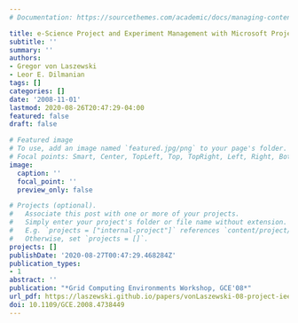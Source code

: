 ```yaml
---
# Documentation: https://sourcethemes.com/academic/docs/managing-content/

title: e-Science Project and Experiment Management with Microsoft Project
subtitle: ''
summary: ''
authors:
- Gregor von Laszewski
- Leor E. Dilmanian
tags: []
categories: []
date: '2008-11-01'
lastmod: 2020-08-26T20:47:29-04:00
featured: false
draft: false

# Featured image
# To use, add an image named `featured.jpg/png` to your page's folder.
# Focal points: Smart, Center, TopLeft, Top, TopRight, Left, Right, BottomLeft, Bottom, BottomRight.
image:
  caption: ''
  focal_point: ''
  preview_only: false

# Projects (optional).
#   Associate this post with one or more of your projects.
#   Simply enter your project's folder or file name without extension.
#   E.g. `projects = ["internal-project"]` references `content/project/deep-learning/index.md`.
#   Otherwise, set `projects = []`.
projects: []
publishDate: '2020-08-27T00:47:29.468284Z'
publication_types:
- 1
abstract: ''
publication: "*Grid Computing Environments Workshop, GCE'08*"
url_pdf: https://laszewski.github.io/papers/vonLaszewski-08-project-ieee.pdf
doi: 10.1109/GCE.2008.4738449
---
```


